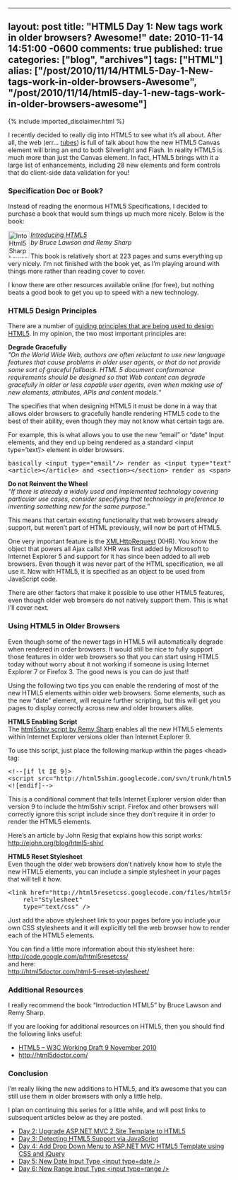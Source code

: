   ---
  layout: post
  title: "HTML5 Day 1: New tags work in older browsers? Awesome!"
  date: 2010-11-14 14:51:00 -0600
  comments: true
  published: true
  categories: ["blog", "archives"]
  tags: ["HTML"]
  alias: ["/post/2010/11/14/HTML5-Day-1-New-tags-work-in-older-browsers-Awesome", "/post/2010/11/14/html5-day-1-new-tags-work-in-older-browsers-awesome"]
  ---
<!-- more -->
{% include imported_disclaimer.html %}
<p>I recently decided to really dig into HTML5 to see what it&rsquo;s all about. After all, the web (err... <a title="Ted Stevens: Series of Tubes" href="http://www.youtube.com/watch?v=f99PcP0aFNE">tubes</a>) is full of talk about how the new HTML5 Canvas element will bring an end to both Silverlight and Flash. In reality HTML5 is much more than just the Canvas element. In fact, HTML5 brings with it a large list of enhancements, including 28 new elements and form controls that do client-side data validation for you!</p>
<h3>Specification Doc or Book?</h3>
<p>Instead of reading the enormous HTML5 Specifications, I decided to purchase a book that would sum things up much more nicely. Below is the book:</p>
<p><img style="background-image: none; padding-left: 0px; padding-right: 0px; display: inline; float: left; padding-top: 0px; border-width: 0px;" title="IntoHtml5SharpLawson" src="http://pietschsoft.com/image.axd?picture=IntoHtml5SharpLawson.jpg" alt="IntoHtml5SharpLawson" width="48" height="61" align="left" border="0" /><em><a href="http://amzn.to/2acBCG7" target="_blank">Introducing HTML5</a> <br />by Bruce Lawson and Remy Sharp</em></p>
<p>This book is relatively short at 223 pages and sums everything up very nicely. I&rsquo;m not finished with the book yet, as I&rsquo;m playing around with things more rather than reading cover to cover.</p>
<p>I know there are other resources available online (for free), but nothing beats a good book to get you up to speed with a new technology.</p>
<h3>HTML5 Design Principles</h3>
<p>There are a number of <a title="HTML Design Principles" href="http://www.w3.org/TR/html-design-principles/" target="_blank">guiding principles that are being used to design HTML5</a>. In my opinion, the two most important principles are:</p>
<p><strong>Degrade Gracefully <br /></strong><em>&rdquo;On the World Wide Web, authors are often reluctant to use new language features that cause problems in older user agents, or that do not provide some sort of graceful fallback. HTML 5 document conformance requirements should be designed so that Web content can degrade gracefully in older or less capable user agents, even when making use of new elements, attributes, APIs and content models.&ldquo;</em></p>
<p>The specifies that when designing HTML5 it must be done in a way that allows older browsers to gracefully handle rendering HTML5 code to the best of their ability, even though they may not know what certain tags are.</p>
<p>For example, this is what allows you to use the new &ldquo;email&rdquo; or &ldquo;date&rdquo; Input elements, and they end up being rendered as a standard &lt;input type=&rsquo;text&rsquo;/&gt; element in older browsers.</p>
<pre class="brush: xml; first-line: 1; tab-size: 4; toolbar: false; ">basically &lt;input type="email"/&gt; render as &lt;input type="text"/&gt; and
&lt;article&gt;&lt;/article&gt; and &lt;section&gt;&lt;/section&gt; render as &lt;span&gt;&lt;/span&gt;</pre>
<p><strong>Do not Reinvent the Wheel <br /></strong><em>&ldquo;If there is already a widely used and implemented technology covering particular use cases, consider specifying that technology in preference to inventing something new for the same purpose.&rdquo;</em></p>
<p>This means that certain existing functionality that web browsers already support, but weren&rsquo;t part of HTML previously, will now be part of HTML5.</p>
<p>One very important feature is the <a href="http://en.wikipedia.org/wiki/XMLHttpRequest" target="_blank">XMLHttpRequest</a> (XHR). You know the object that powers all Ajax calls! XHR was first added by Microsoft to Internet Explorer 5 and support for it has since been added to all web browsers. Even though it was never part of the HTML specification, we all use it. Now with HTML5, it is specified as an object to be used from JavaScript code.</p>
<p>There are other factors that make it possible to use other HTML5 features, even though older web browsers do not natively support them. This is what I&rsquo;ll cover next.</p>
<h3>Using HTML5 in Older Browsers</h3>
<p>Even though some of the newer tags in HTML5 will automatically degrade when rendered in order browsers. It would still be nice to fully support those features in older web browsers so that you can start using HTML5 today without worry about it not working if someone is using Internet Explorer 7 or Firefox 3. The good news is you can do just that!</p>
<p>Using the following two tips you can enable the rendering of most of the new HTML5 elements within older web browsers. Some elements, such as the new &ldquo;date&rdquo; element, will require further scripting, but this will get you pages to display correctly across new and older browsers alike.</p>
<p><strong>HTML5 Enabling Script <br /></strong>The <a href="http://code.google.com/p/html5shim/" target="_blank">html5shiv script by Remy Sharp</a> enables all the new HTML5 elements within Internet Explorer versions older than Internet Explorer 9.</p>
<p>To use this script, just place the following markup within the pages &lt;head&gt; tag:</p>
<pre class="brush: xml; first-line: 1; tab-size: 4; toolbar: false; ">&lt;!--[if lt IE 9]&gt;
&lt;script src="http://html5shim.googlecode.com/svn/trunk/html5.js"&gt;&lt;/script&gt;
&lt;![endif]--&gt;</pre>
<p>This is a conditional comment that tells Internet Explorer version older than version 9 to include the html5shiv script. Firefox and other browsers will correctly ignore this script include since they don&rsquo;t require it in order to render the HTML5 elements.</p>
<p>Here&rsquo;s an article by John Resig that explains how this script works: <a title="http://ejohn.org/blog/html5-shiv/" href="http://ejohn.org/blog/html5-shiv/">http://ejohn.org/blog/html5-shiv/</a></p>
<p><strong>HTML5 Reset Stylesheet <br /></strong>Even though the older web browsers don&rsquo;t natively know how to style the new HTML5 elements, you can include a simple stylesheet in your pages that will tell it how.</p>
<pre class="brush: xml; first-line: 1; tab-size: 4; toolbar: false; ">&lt;link href="http://html5resetcss.googlecode.com/files/html5reset-1.6.1.css"
    rel="Stylesheet"
    type="text/css" /&gt;</pre>
<p>Just add the above stylesheet link to your pages before you include your own CSS stylesheets and it will explicitly tell the web browser how to render each of the HTML5 elements.</p>
<p>You can find a little more information about this stylesheet here: <br /><a title="http://code.google.com/p/html5resetcss/" href="http://code.google.com/p/html5resetcss/">http://code.google.com/p/html5resetcss/</a> <br />and here: <br /><a title="http://html5doctor.com/html-5-reset-stylesheet/" href="http://html5doctor.com/html-5-reset-stylesheet/">http://html5doctor.com/html-5-reset-stylesheet/</a></p>
<h3>Additional Resources</h3>
<p>I really recommend the book &ldquo;Introduction HTML5&rdquo; by Bruce Lawson and Remy Sharp.</p>
<p>If you are looking for additional resources on HTML5, then you should find the following links useful:</p>
<ul>
<li><a href="http://dev.w3.org/html5/spec/" target="_blank">HTML5 &ndash; W3C Working Draft 9 November 2010</a></li>
<li><a title="http://html5doctor.com/" href="http://html5doctor.com/">http://html5doctor.com/</a></li>
</ul>
<h3>Conclusion</h3>
<p>I&rsquo;m really liking the new additions to HTML5, and it&rsquo;s awesome that you can still use them in older browsers with only a little help.</p>
<p>I plan on continuing this series for a little while, and will post links to subsequent articles below as they are posted.</p>
<ul>
<li><a href="http://pietschsoft.com/post/2010/11/15/HTML5-Day-2-Upgrade-ASPNET-MVC-2-Site-Template-to-HTML5.aspx">Day 2: Upgrade ASP.NET MVC 2 Site Template to HTML5</a></li>
<li><a href="http://pietschsoft.com/post/2010/11/16/HTML5-Day-3-Detecting-HTML5-Support-via-JavaScript.aspx">Day 3: Detecting HTML5 Support via JavaScript</a></li>
<li><a href="http://pietschsoft.com/post/2010/11/17/HTML5-Day-4-Add-DropDown-Menu-ASPNET-MVC-HTML5-Template-using-CSS-and-jQuery.aspx">Day 4: Add Drop Down Menu to ASP.NET MVC HTML5 Template using CSS and jQuery</a></li>
<li><a href="http://pietschsoft.com/post/2010/11/18/HTML5-Day-5-New-Date-Input-Type.aspx">Day 5: New Date Input Type &lt;input type=date /&gt;</a></li>
<li><a href="http://pietschsoft.com/post/2010/11/22/HTML5-Day-6-New-Range-Input-Type-3cinput-type3drange-3e.aspx">Day 6: New Range Input Type &lt;input type=range /&gt;</a></li>
</ul>
